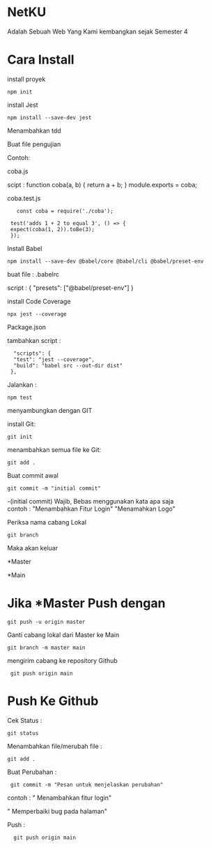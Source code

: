 # NetKU 
Adalah Sebuah Web Yang Kami kembangkan sejak Semester 4 



# Cara Install 
install proyek

    npm init 

install Jest

    npm install --save-dev jest
 


Menambahkan tdd

 Buat file pengujian

Contoh: 

coba.js 

scipt :
    function coba(a, b) {
     return a + b;
      }
      module.exports = coba;




coba.test.js

       const coba = require('./coba');

     test('adds 1 + 2 to equal 3', () => {
     expect(coba(1, 2)).toBe(3);
     });





Install Babel 

    npm install --save-dev @babel/core @babel/cli @babel/preset-env

buat file : .babelrc

script : 
   {
      "presets": ["@babel/preset-env"]
   }





install Code Coverage

    npx jest --coverage   



Package.json

tambahkan 
script : 

      "scripts": {
      "test": "jest --coverage",
      "build": "babel src --out-dir dist"  
     },



Jalankan : 

    npm test




menyambungkan dengan GIT

install Git:

    git init


menambahkan semua file ke Git:


    git add .



Buat commit awal


    git commit -m "initial commit"

-(initial commit) Wajib, Bebas menggunakan kata apa saja   
contoh : "Menambahkan Fitur Login"
         "Menamahkan Logo"


Periksa nama cabang Lokal

    git branch


Maka akan keluar 

*Master

*Main


# Jika *Master Push dengan

    git push -u origin master



Ganti cabang lokal dari Master ke Main

    git branch -m master main

mengirim cabang ke repository Github

     git push origin main


# Push Ke Github
Cek Status : 

    git status

Menambahkan file/merubah file : 

    git add .

Buat Perubahan :

     git commit -m "Pesan untuk menjelaskan perubahan"
  

contoh : 
 " Menambahkan fitur login"

 " Memperbaiki bug pada halaman"

 Push : 


      git push origin main







